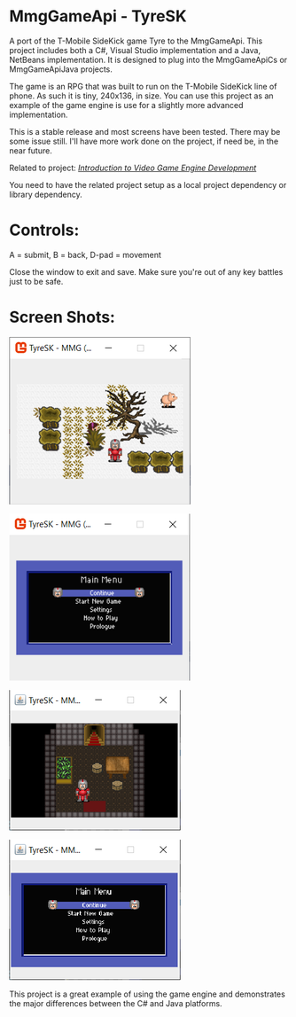# MmgGameApi - TyreSK
A port of the T-Mobile SideKick game Tyre to the MmgGameApi.
This project includes both a C#, Visual Studio implementation and a Java, NetBeans implementation.
It is designed to plug into the MmgGameApiCs or MmgGameApiJava projects.
 
The game is an RPG that was built to run on the T-Mobile SideKick line of phone. As such it is tiny, 240x136, in size.
You can use this project as an example of the game engine is use for a slightly more advanced implementation.

This is a stable release and most screens have been tested. There may be some issue still. I'll have more work done on the project, if need be, in the near future.

Related to project:
[*Introduction to Video Game Engine Development*](https://github.com/Apress/introduction-video-game-engine-development)

You need to have the related project setup as a local project dependency or library dependency.

# Controls: 
A = submit, B = back, D-pad = movement

Close the window to exit and save. Make sure you're out of any key battles just to be safe.

# Screen Shots:

[comment]: #sc1
![Cover image](storage/tyre_cs_sc1.png)

[comment]: #sc2
![Cover image](storage/tyre_cs_sc2.png)

[comment]: #sc3
![Cover image](storage/tyre_java_sc1.png)

[comment]: #sc4
![Cover image](storage/tyre_java_sc2.png)

This project is a great example of using the game engine and demonstrates the major differences between the C# and Java platforms.
